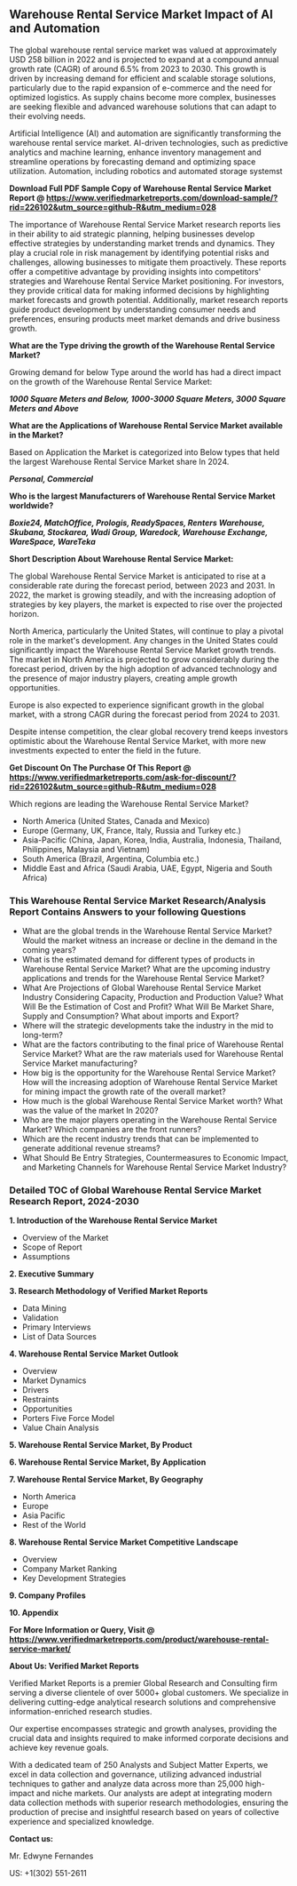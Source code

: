 <h2>Warehouse Rental Service Market Impact of AI and Automation</h2><p>The global warehouse rental service market was valued at approximately USD 258 billion in 2022 and is projected to expand at a compound annual growth rate (CAGR) of around 6.5% from 2023 to 2030. This growth is driven by increasing demand for efficient and scalable storage solutions, particularly due to the rapid expansion of e-commerce and the need for optimized logistics. As supply chains become more complex, businesses are seeking flexible and advanced warehouse solutions that can adapt to their evolving needs.</p><p>Artificial Intelligence (AI) and automation are significantly transforming the warehouse rental service market. AI-driven technologies, such as predictive analytics and machine learning, enhance inventory management and streamline operations by forecasting demand and optimizing space utilization. Automation, including robotics and automated storage systemst</p><p id="" class=""><strong>Download Full PDF Sample Copy of Warehouse Rental Service Market Report @ <a href="https://www.verifiedmarketreports.com/download-sample/?rid=226102&utm_source=github-R&utm_medium=028" target="_blank">https://www.verifiedmarketreports.com/download-sample/?rid=226102&utm_source=github-R&utm_medium=028</a></strong></p><p>The importance of&nbsp;Warehouse Rental Service Market research reports lies in their ability to aid strategic planning, helping businesses develop effective strategies by understanding market trends and dynamics. They play a crucial role in risk management by identifying potential risks and challenges, allowing businesses to mitigate them proactively. These reports offer a competitive advantage by providing insights into competitors' strategies and Warehouse Rental Service Market positioning. For investors, they provide critical data for making informed decisions by highlighting market forecasts and growth potential. Additionally, market research reports guide product development by understanding consumer needs and preferences, ensuring products meet market demands and drive business growth.</p><p><strong>What are the&nbsp;Type driving the growth of the Warehouse Rental Service Market?</strong></p><p id="" class="">Growing demand for below Type around the world has had a direct impact on the growth of the Warehouse Rental Service Market:</p><em><strong>1000 Square Meters and Below, 1000-3000 Square Meters, 3000 Square Meters and Above</strong></em></p><strong>What are the&nbsp;Applications&nbsp;of Warehouse Rental Service Market available in the Market?</strong></p><p id="" class="">Based on Application the Market is categorized into Below types that held the largest Warehouse Rental Service Market share In 2024.</p><em><strong>Personal, Commercial</strong></em></p><strong>Who is the largest Manufacturers of Warehouse Rental Service Market worldwide?</strong></p><p><em><strong>Boxie24, MatchOffice, Prologis, ReadySpaces, Renters Warehouse, Skubana, Stockarea, Wadi Group, Waredock, Warehouse Exchange, WareSpace, WareTeka</strong></em></p><p id="" class=""><strong>Short Description About Warehouse Rental Service Market:</strong></p><p>The global Warehouse Rental Service Market is anticipated to rise at a considerable rate during the forecast period, between 2023 and 2031. In 2022, the market is growing steadily, and with the increasing adoption of strategies by key players, the market is expected to rise over the projected horizon.</p><p>North America, particularly the United States, will continue to play a pivotal role in the market's development. Any changes in the United States could significantly impact the Warehouse Rental Service Market growth trends. The market in North America is projected to grow considerably during the forecast period, driven by the high adoption of advanced technology and the presence of major industry players, creating ample growth opportunities.</p><p>Europe is also expected to experience significant growth in the global market, with a strong CAGR during the forecast period from 2024 to 2031.</p><p>Despite intense competition, the clear global recovery trend keeps investors optimistic about the Warehouse Rental Service Market, with more new investments expected to enter the field in the future.</p><p id="" class=""><strong>Get Discount On The Purchase Of This Report @ <a href="https://www.verifiedmarketreports.com/ask-for-discount/?rid=226102&utm_source=github-R&utm_medium=028" target="_blank">https://www.verifiedmarketreports.com/ask-for-discount/?rid=226102&utm_source=github-R&utm_medium=028</a></strong></p>Which regions are leading the Warehouse Rental Service Market?</p><ul><li>North America (United States, Canada and Mexico)</li><li>Europe (Germany, UK, France, Italy, Russia and Turkey etc.)</li><li>Asia-Pacific (China, Japan, Korea, India, Australia, Indonesia, Thailand, Philippines, Malaysia and Vietnam)</li><li>South America (Brazil, Argentina, Columbia etc.)</li><li>Middle East and Africa (Saudi Arabia, UAE, Egypt, Nigeria and South Africa)</li></ul><h3 id="" class="">This Warehouse Rental Service Market Research/Analysis Report Contains Answers to your following Questions</h3><ul><li>What are the global trends in the Warehouse Rental Service Market? Would the market witness an increase or decline in the demand in the coming years?</li><li>What is the estimated demand for different types of products in Warehouse Rental Service Market? What are the upcoming industry applications and trends for the Warehouse Rental Service Market?</li><li>What Are Projections of Global Warehouse Rental Service Market Industry Considering Capacity, Production and Production Value? What Will Be the Estimation of Cost and Profit? What Will Be Market Share, Supply and Consumption? What about imports and Export?</li><li>Where will the strategic developments take the industry in the mid to long-term?</li><li>What are the factors contributing to the final price of Warehouse Rental Service Market? What are the raw materials used for Warehouse Rental Service Market manufacturing?</li><li>How big is the opportunity for the Warehouse Rental Service Market? How will the increasing adoption of Warehouse Rental Service Market for mining impact the growth rate of the overall market?</li><li>How much is the global Warehouse Rental Service Market worth? What was the value of the market In 2020?</li><li>Who are the major players operating in the Warehouse Rental Service Market? Which companies are the front runners?</li><li>Which are the recent industry trends that can be implemented to generate additional revenue streams?</li><li>What Should Be Entry Strategies, Countermeasures to Economic Impact, and Marketing Channels for Warehouse Rental Service Market Industry?</li></ul><h3 id="" class="">Detailed TOC of Global Warehouse Rental Service Market Research Report, 2024-2030</h3><p id="" class=""><strong>1. Introduction of the Warehouse Rental Service Market</strong></p><ul><li>Overview of the Market</li><li>Scope of Report</li><li>Assumptions</li></ul><p id="" class=""><strong>2. Executive Summary</strong></p><p id="" class=""><strong>3. Research Methodology of Verified Market Reports</strong></p><ul><li>Data Mining</li><li>Validation</li><li>Primary Interviews</li><li>List of Data Sources</li></ul><p id="" class=""><strong>4. Warehouse Rental Service Market Outlook</strong></p><ul><li>Overview</li><li>Market Dynamics</li><li>Drivers</li><li>Restraints</li><li>Opportunities</li><li>Porters Five Force Model</li><li>Value Chain Analysis</li></ul><p id="" class=""><strong>5. Warehouse Rental Service Market, By Product</strong></p><p id="" class=""><strong>6. Warehouse Rental Service Market, By Application</strong></p><p id="" class=""><strong>7. Warehouse Rental Service Market, By Geography</strong></p><ul><li>North America</li><li>Europe</li><li>Asia Pacific</li><li>Rest of the World</li></ul><p id="" class=""><strong>8. Warehouse Rental Service Market Competitive Landscape</strong></p><ul><li>Overview</li><li>Company Market Ranking</li><li>Key Development Strategies</li></ul><p id="" class=""><strong>9. Company Profiles</strong></p><p id="" class=""><strong>10. Appendix</strong></p><p id="" class=""><strong>For More Information or Query, Visit @ <a href="https://www.verifiedmarketreports.com/product/warehouse-rental-service-market/" target="_blank">https://www.verifiedmarketreports.com/product/warehouse-rental-service-market/</a></strong></p><p id="" class=""><strong>About Us: Verified Market Reports</strong></p><p id="" class="">Verified Market Reports is a premier Global Research and Consulting firm serving a diverse clientele of over 5000+ global customers. We specialize in delivering cutting-edge analytical research solutions and comprehensive information-enriched research studies.</p><p id="" class="">Our expertise encompasses strategic and growth analyses, providing the crucial data and insights required to make informed corporate decisions and achieve key revenue goals.</p><p id="" class="">With a dedicated team of 250 Analysts and Subject Matter Experts, we excel in data collection and governance, utilizing advanced industrial techniques to gather and analyze data across more than 25,000 high-impact and niche markets. Our analysts are adept at integrating modern data collection methods with superior research methodologies, ensuring the production of precise and insightful research based on years of collective experience and specialized knowledge.</p><p id="" class=""><strong>Contact us:</strong></p><p id="" class="">Mr. Edwyne Fernandes</p><p id="" class="">US: +1(302) 551-2611</p>